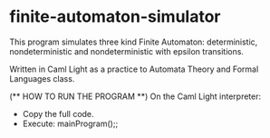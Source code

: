 finite-automaton-simulator
==========================

This program simulates three kind Finite Automaton: deterministic, nondeterministic and nondeterministic with epsilon transitions.

Written in Caml Light as a practice to Automata Theory and Formal Languages class.


(** HOW TO RUN THE PROGRAM **)
On the Caml Light interpreter:

- Copy the full code.
- Execute: 
	mainProgram();;